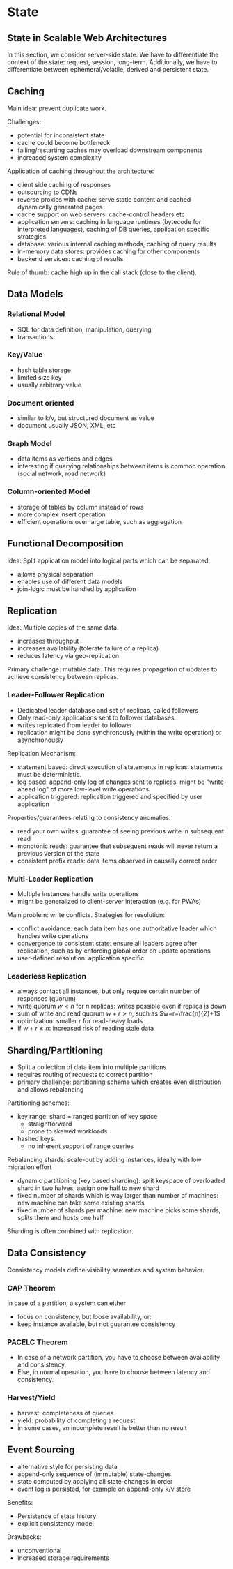 # State
## State in Scalable Web Architectures
In this section, we consider server-side state.
We have to differentiate the context of the state: request, session, long-term.
Additionally, we have to differentiate between ephemeral/volatile, derived and persistent state.

## Caching
Main idea: prevent duplicate work.

Challenges:

* potential for inconsistent state
* cache could become bottleneck
* failing/restarting caches may overload downstream components
* increased system complexity

Application of caching throughout the architecture:

* client side caching of responses
* outsourcing to CDNs
* reverse proxies with cache: serve static content and cached dynamically generated pages
* cache support on web servers: cache-control headers etc
* application servers: caching in language runtimes (bytecode for interpreted languages), caching of DB queries, application specific strategies
* database: various internal caching methods, caching of query results
* in-memory data stores: provides caching for other components
* backend services: caching of results

Rule of thumb: cache high up in the call stack (close to the client).

## Data Models
### Relational Model
* SQL for data definition, manipulation, querying
* transactions

### Key/Value
* hash table storage
* limited size key
* usually arbitrary value

### Document oriented
* similar to k/v, but structured document as value
* document usually JSON, XML, etc

### Graph Model
* data items as vertices and edges
* interesting if querying relationships between items is common operation (social network, road network)

### Column-oriented Model
* storage of tables by column instead of rows
* more complex insert operation
* efficient operations over large table, such as aggregation

## Functional Decomposition
Idea: Split application model into logical parts which can be separated.

* allows physical separation
* enables use of different data models
* join-logic must be handled by application

## Replication
Idea: Multiple copies of the same data.

* increases throughput
* increases availability (tolerate failure of a replica)
* reduces latency via geo-replication

Primary challenge: mutable data. This requires propagation of updates to achieve consistency between replicas.

### Leader-Follower Replication
* Dedicated leader database and set of replicas, called followers
* Only read-only applications sent to follower databases
* writes replicated from leader to follower
* replication might be done synchronously (within the write operation) or asynchronously

Replication Mechanism:

* statement based: direct execution of statements in replicas. statements must be deterministic.
* log based: append-only log of changes sent to replicas. might be "write-ahead log" of more low-level write operations
* application triggered: replication triggered and specified by user application

Properties/guarantees relating to consistency anomalies:

* read your own writes: guarantee of seeing previous write in subsequent read
* monotonic reads: guarantee that subsequent reads will never return a previous version of the state
* consistent prefix reads: data items observed in causally correct order

### Multi-Leader Replication
* Multiple instances handle write operations
* might be generalized to client-server interaction (e.g. for PWAs)

Main problem: write conflicts. Strategies for resolution:

* conflict avoidance: each data item has one authoritative leader which handles write operations
* convergence to consistent state: ensure all leaders agree after replication, such as by enforcing global order on update operations
* user-defined resolution: application specific

### Leaderless Replication
* always contact all instances, but only require certain number of responses (quorum)
* write quorum $w < n$ for $n$ replicas: writes possible even if replica is down
* sum of write and read quorum $w+r>n$, such as $w=r=\frac{n}{2}+1$
* optimization: smaller $r$ for read-heavy loads
* if $w+r \leq n$: increased risk of reading stale data

## Sharding/Partitioning
* Split a collection of data item into multiple partitions
* requires routing of requests to correct partition
* primary challenge: partitioning scheme which creates even distribution and allows rebalancing

Partitioning schemes:

* key range: shard = ranged partition of key space
  * straightforward
  * prone to skewed workloads
* hashed keys
  * no inherent support of range queries

Rebalancing shards: scale-out by adding instances, ideally with low migration effort

* dynamic partitioning (key based sharding): split keyspace of overloaded shard in two halves, assign one half to new shard
* fixed number of shards which is way larger than number of machines: new machine can take some existing shards
* fixed number of shards per machine: new machine picks some shards, splits them and hosts one half

Sharding is often combined with replication.

## Data Consistency
Consistency models define visibility semantics and system behavior.

### CAP Theorem
In case of a partition, a system can either

* focus on consistency, but loose availability, or:
* keep instance available, but not guarantee consistency

### PACELC Theorem
* In case of a network partition, you have to choose between availability and consistency.
* Else, in normal operation, you have to choose between latency and consistency.

### Harvest/Yield
* harvest: completeness of queries
* yield: probability of completing a request
* in some cases, an incomplete result is better than no result

## Event Sourcing
* alternative style for persisting data
* append-only sequence of (immutable) state-changes
* state computed by applying all state-changes in order
* event log is persisted, for example on append-only k/v store

Benefits:

* Persistence of state history
* explicit consistency model

Drawbacks:

* unconventional
* increased storage requirements
